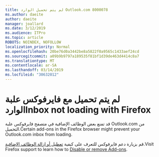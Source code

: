 ```yaml
---
title: لم يتم تحميل الوارد Outlook.com 8000078
ms.author: daeite
author: daeite
manager: joallard
ms.date: 3/12/2019
ms.audience: ITPro
ms.topic: article
ROBOTS: NOINDEX, NOFOLLOW
localization_priority: Normal
ms.openlocfilehash: 20be76d0a3442be8a5822f0a9565c1433aef24cd
ms.sourcegitcommit: a09b9b9797a189535f81bf1d39de463d4414c8a7
ms.translationtype: MT
ms.contentlocale: ar-SA
ms.lasthandoff: 03/14/2019
ms.locfileid: "30632012"
---
```

# <a name="inbox-not-loading-with-firefox"></a><span data-ttu-id="3e6f3-102">لم يتم تحميل مع فايرفوكس علبة الوارد</span><span class="sxs-lookup"><span data-stu-id="3e6f3-102">Inbox not loading with Firefox</span></span>

<span data-ttu-id="3e6f3-103">قد تمنع بعض الوظائف الإضافية في متصفح فايرفوكس علبة Outlook.com من التحميل.</span><span class="sxs-lookup"><span data-stu-id="3e6f3-103">Certain add-ons in the Firefox browser might prevent your Outlook.com inbox from loading.</span></span>
  
<span data-ttu-id="3e6f3-104">قم بزيارة دعم فايرفوكس للتعرف على كيفية [تعطيل أو إزالة الوظائف الإضافية](https://support.mozilla.org/kb/disable-or-remove-add-ons).</span><span class="sxs-lookup"><span data-stu-id="3e6f3-104">Visit Firefox support to learn how to [Disable or remove Add-ons](https://support.mozilla.org/kb/disable-or-remove-add-ons).</span></span>

